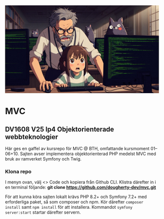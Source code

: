 ![img](https://github.com/dougherty-dev/mvc/blob/main/public/build/images/rtfm.jpg)

# MVC
## DV1608 V25 lp4 Objektorienterade webbteknologier

Här ges en gaffel av kursrepo för MVC @ BTH, omfattande kursmoment 01–06+10. Sajten avser implementera objektorienterad PHP medelst MVC med bruk av ramverket Symfony och Twig.

### Klona repo

I menyn ovan, välj <> Code och kopiera från Github CLI. Klistra därefter in i en terminal följande: **git clone https://github.com/dougherty-dev/mvc.git**

För att kunna köra sajten lokalt krävs PHP 8.2+ och Symfony 7.2+ med erforderliga paket, så som composer och npm. Kör därefter `composer install` samt `npm install` för att installera. Kommandot `symfony server:start` startar därefter servern.
